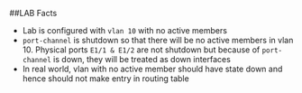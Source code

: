 ##LAB Facts

- Lab is configured with `vlan 10` with no active members
- `port-channel` is shutdown so that there will be no active members in vlan 10. Physical ports `E1/1 & E1/2` are not shutdown but because of `port-channel` is down, they will be treated as down interfaces
- In real world, vlan with no active member should have state down and hence should not make entry in routing table
